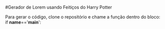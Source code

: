 #Gerador de Lorem usando Feitiços do Harry Potter

Para gerar o código, clone o repositório e chame a função dentro do bloco: if __name__=='__main__':
